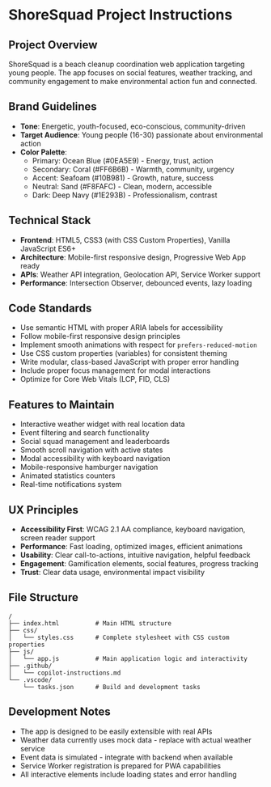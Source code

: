 <!-- Use this file to provide workspace-specific custom instructions to Copilot. For more details, visit https://code.visualstudio.com/docs/copilot/copilot-customization#_use-a-githubcopilotinstructionsmd-file -->

# ShoreSquad Project Instructions

## Project Overview
ShoreSquad is a beach cleanup coordination web application targeting young people. The app focuses on social features, weather tracking, and community engagement to make environmental action fun and connected.

## Brand Guidelines
- **Tone**: Energetic, youth-focused, eco-conscious, community-driven
- **Target Audience**: Young people (16-30) passionate about environmental action
- **Color Palette**: 
  - Primary: Ocean Blue (#0EA5E9) - Energy, trust, action
  - Secondary: Coral (#FF6B6B) - Warmth, community, urgency  
  - Accent: Seafoam (#10B981) - Growth, nature, success
  - Neutral: Sand (#F8FAFC) - Clean, modern, accessible
  - Dark: Deep Navy (#1E293B) - Professionalism, contrast

## Technical Stack
- **Frontend**: HTML5, CSS3 (with CSS Custom Properties), Vanilla JavaScript ES6+
- **Architecture**: Mobile-first responsive design, Progressive Web App ready
- **APIs**: Weather API integration, Geolocation API, Service Worker support
- **Performance**: Intersection Observer, debounced events, lazy loading

## Code Standards
- Use semantic HTML with proper ARIA labels for accessibility
- Follow mobile-first responsive design principles
- Implement smooth animations with respect for `prefers-reduced-motion`
- Use CSS custom properties (variables) for consistent theming
- Write modular, class-based JavaScript with proper error handling
- Include proper focus management for modal interactions
- Optimize for Core Web Vitals (LCP, FID, CLS)

## Features to Maintain
- Interactive weather widget with real location data
- Event filtering and search functionality
- Social squad management and leaderboards
- Smooth scroll navigation with active states
- Modal accessibility with keyboard navigation
- Mobile-responsive hamburger navigation
- Animated statistics counters
- Real-time notifications system

## UX Principles
- **Accessibility First**: WCAG 2.1 AA compliance, keyboard navigation, screen reader support
- **Performance**: Fast loading, optimized images, efficient animations
- **Usability**: Clear call-to-actions, intuitive navigation, helpful feedback
- **Engagement**: Gamification elements, social features, progress tracking
- **Trust**: Clear data usage, environmental impact visibility

## File Structure
```
/
├── index.html          # Main HTML structure
├── css/
│   └── styles.css      # Complete stylesheet with CSS custom properties
├── js/
│   └── app.js          # Main application logic and interactivity
├── .github/
│   └── copilot-instructions.md
└── .vscode/
    └── tasks.json      # Build and development tasks
```

## Development Notes
- The app is designed to be easily extensible with real APIs
- Weather data currently uses mock data - replace with actual weather service
- Event data is simulated - integrate with backend when available
- Service Worker registration is prepared for PWA capabilities
- All interactive elements include loading states and error handling
